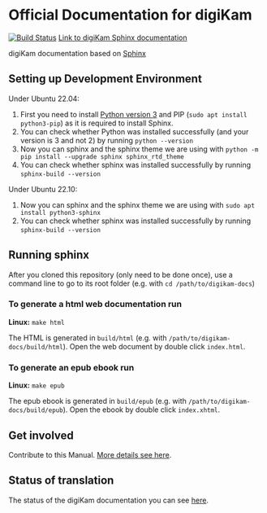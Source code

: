 # Official Documentation for digiKam

[![Build Status](https://binary-factory.kde.org/job/Website_docs-digikam-org/badge/icon)](https://binary-factory.kde.org/job/Website_docs-digikam-org/)
[Link to digiKam Sphinx documentation](https://docs.digikam.org)

digiKam documentation based on [Sphinx](https://www.sphinx-doc.org)

## Setting up Development Environment

Under Ubuntu 22.04:

1. First you need to install [Python version 3](https://www.python.org) and PIP (`sudo apt install python3-pip`) as it is required to install Sphinx.
2. You can check whether Python was installed successfully (and your version is 3 and not 2) by running `python --version`
3. Now you can sphinx and the sphinx theme we are using with `python -m pip install --upgrade sphinx sphinx_rtd_theme`
4. You can check whether sphinx was installed successfully by running `sphinx-build --version`

Under Ubuntu 22.10:

1. Now you can sphinx and the sphinx theme we are using with `sudo apt install python3-sphinx`
2. You can check whether sphinx was installed successfully by running `sphinx-build --version`

## Running sphinx

After you cloned this repository (only need to be done once), use a command line to go to its root folder (e.g. with `cd /path/to/digikam-docs`)

### To generate a html web documentation run

**Linux:** `make html`

The HTML is generated in `build/html` (e.g. with `/path/to/digikam-docs/build/html`). Open the web document by double click `index.html`.

### To generate an epub ebook run

**Linux:** `make epub`

The epub ebook is generated in `build/epub` (e.g. with `/path/to/digikam-docs/build/epub`). Open the ebook by double click `index.xhtml`.

## Get involved

Contribute to this Manual. [More details see here](https://www.digikam.org/contribute/).

## Status of translation

The status of the digiKam documentation you can see [here](https://l10n.kde.org/stats/doc/trunk-kf5/package/digikam-doc/).
